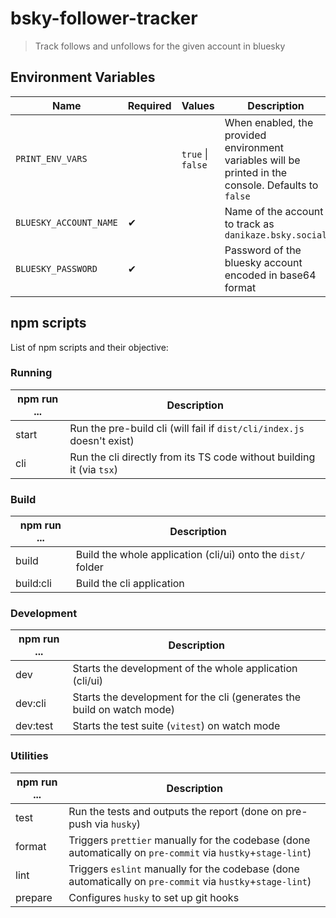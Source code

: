 # bsky-follower-tracker

> Track follows and unfollows for the given account in bluesky

## Environment Variables

| Name                   | Required | Values            | Description                                                                                          |
| ---------------------- | -------- | ----------------- | ---------------------------------------------------------------------------------------------------- |
| `PRINT_ENV_VARS`       |          | `true` \| `false` | When enabled, the provided environment variables will be printed in the console. Defaults to `false` |
| `BLUESKY_ACCOUNT_NAME` | ✔       |                   | Name of the account to track as `danikaze.bsky.social`                                               |
| `BLUESKY_PASSWORD`     | ✔       |                   | Password of the bluesky account encoded in base64 format                                             |

## npm scripts

List of npm scripts and their objective:

### Running

| npm run ... | Description                                                            |
| ----------- | ---------------------------------------------------------------------- |
| start       | Run the pre-build cli (will fail if `dist/cli/index.js` doesn't exist) |
| cli         | Run the cli directly from its TS code without building it (via `tsx`)  |

### Build

| npm run ... | Description                                                  |
| ----------- | ------------------------------------------------------------ |
| build       | Build the whole application (cli/ui) onto the `dist/` folder |
| build:cli   | Build the cli application                                    |

### Development

| npm run ... | Description                                                            |
| ----------- | ---------------------------------------------------------------------- |
| dev         | Starts the development of the whole application (cli/ui)               |
| dev:cli     | Starts the development for the cli (generates the build on watch mode) |
| dev:test    | Starts the test suite (`vitest`) on watch mode                         |

### Utilities

| npm run ... | Description                                                                                                  |
| ----------- | ------------------------------------------------------------------------------------------------------------ |
| test        | Run the tests and outputs the report (done on pre-push via `husky`)                                          |
| format      | Triggers `prettier` manually for the codebase (done automatically on `pre-commit` via `hustky`+`stage-lint`) |
| lint        | Triggers `eslint` manually for the codebase (done automatically on `pre-commit` via `hustky`+`stage-lint`)   |
| prepare     | Configures `husky` to set up git hooks                                                                       |
